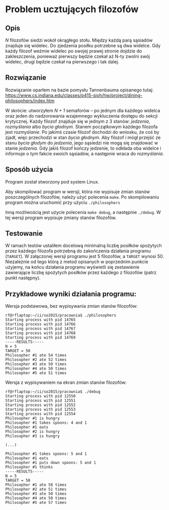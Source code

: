 Problem ucztujących filozofów
============

Opis
----
*N* filozofów siedzi wokół okrągłego stołu. Między każdą parą sąsiadów znajduje się widelec.
Do zjedzenia posiłku potrzebne są dwa widelce. Gdy każdy filozof weźmie widelec po swojej prawej
stronie dojdzie do zakleszczenia, ponieważ pierwszy będzie czekał aż N-ty zwolni swój widelec, drugi będzie
czekał na pierwszego i tak dalej.

Rozwiązanie
-----
Rozwiązanie oparłem na bazie pomysłu Tannenbauma opisanego tutaj:
https://www.cs.indiana.edu/classes/p415-sjoh/hw/project/dining-philosophers/index.htm

W skrócie: utworzyłem *N + 1* semaforów – po jednym dla każdego widelca oraz jeden do nadzorowania wzajemnego 
wykluczenia dostępu do sekcji krytycznej. Każdy filozof znajduje się w jednym z 3 stanów: *jedzenia*, *rozmyślania* albo 
*bycia głodnym*. Stanem początkowym każdego filozofa jest *rozmyślanie*. Po jakimś czasie filozof dochodzi do wniosku, 
że coś by zjadł, więc przechodzi w stan *bycia głodnym*. Aby filozof *i* mógł przejść ze stanu *bycia głodym* do *jedzenia*, 
jego sąsiedzi nie mogą się znajdować w stanie *jedzenia*. Gdy jakiś filozof kończy jedzenie, to odkłada oba widelce 
i informuje o tym fakcie swoich sąsiadów, a następnie wraca do *rozmyślania*.

Sposób użycia
-----
Program został stworzony pod system Linux.

Aby skompilować program w wersji, która nie wypisuje zmian stanów poszczególnych filozofów, należy użyć polecenia
`make`. Po skompilowaniu program można uruchomić przy użyciu `./philosophers`

Inną możliwością jest użycie polecenia `make debug`, a następnie `./debug`. W tej wersji program wypisuje zmiany stanów 
filozofów.

Testowanie
-------
W ramach testów ustaliłem docelową minimalną liczbę posiłków spożytych przez każdego filozofa potrzebną do zakończenia
działania programu (`TARGET`). W załączonej wersji programu jest 5 filozofów, a `TARGET` wynosi 50. Niezależnie od
tego którą z metod opisanych w poprzednim punkcie użyjemy, na końcu działania programu wyświetli się zestawienie
zawierające liczbę spożytych posiłków przez każdego z filozofów (patrz punkt następny).

Przykładowe wyniki działania programu:
--------
Wersja podstawowa, bez wypisywania zmian stanów filozofów:
```
rf@rflaptop:~/ii/so2015/pracownia$ ./philosophers 
Starting process with pid 14765
Starting process with pid 14766
Starting process with pid 14767
Starting process with pid 14768
Starting process with pid 14769
-----RESULTS-----
N = 5
TARGET = 50
Philosopher #1 ate 54 times
Philosopher #2 ate 52 times
Philosopher #3 ate 50 times
Philosopher #4 ate 50 times
Philosopher #5 ate 51 times
```

Wersja z wypisywaniem na ekran zmian stanów filozofów:
```
rf@rflaptop:~/ii/so2015/pracownia$ ./debug 
Starting process with pid 12550
Starting process with pid 12551
Starting process with pid 12552
Starting process with pid 12553
Starting process with pid 12554
Philosopher #1 is hungry
Philosopher #1 takes spoons: 4 and 1
Philosopher #1 eats
Philosopher #2 is hungry
Philosopher #3 is hungry

(...)

Philosopher #1 takes spoons: 5 and 1
Philosopher #1 eats
Philosopher #1 puts down spoons: 5 and 1
Philosopher #1 thinks
-----RESULTS-----
N = 5
TARGET = 50
Philosopher #1 ate 58 times
Philosopher #2 ate 51 times
Philosopher #3 ate 50 times
Philosopher #4 ate 50 times
Philosopher #5 ate 57 times
```
